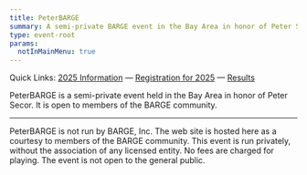 ```yaml
---
title: PeterBARGE
summary: A semi-private BARGE event in the Bay Area in honor of Peter Secor.
type: event-root
params:
  notInMainMenu: true
---
```


Quick Links: 
[2025 Information](2025/) &mdash;
[Registration for 2025](https://docs.google.com/forms/d/e/1FAIpQLSeIUmWlrpd2ygb7YCDXbI6F0bcG0Q1JHgCeCvQz65D2_2hQ_g/viewform?usp=dialog)
&mdash; [Results](results/)

PeterBARGE is a semi-private event held in the Bay Area in honor of Peter
Secor.  It is open to members of the BARGE community.

---

PeterBARGE is not run by BARGE, Inc.  The web site is hosted here as a courtesy
to members of the BARGE community.  This event is run privately, without the
association of any licensed entity.  No fees are charged for playing.  The
event is not open to the general public.
